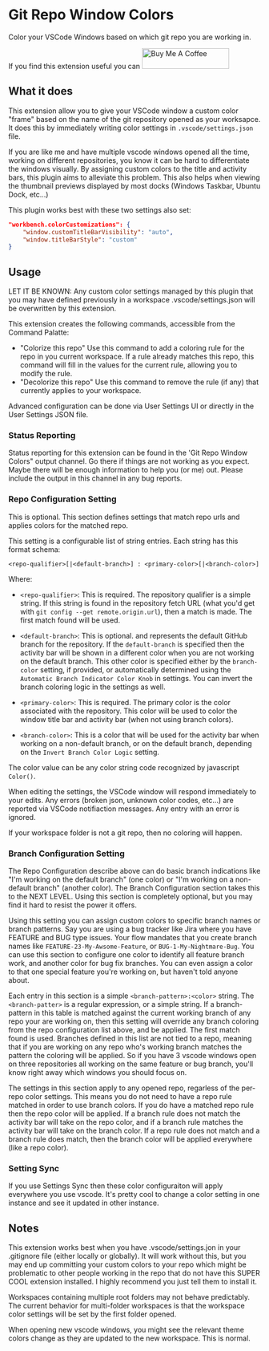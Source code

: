 # Git Repo Window Colors

Color your VSCode Windows based on which git repo you are working in.

If you find this extension useful you can <a href="https://www.buymeacoffee.com/KevinMills" target="_blank"><img src="https://cdn.buymeacoffee.com/buttons/default-orange.png" alt="Buy Me A Coffee" height="41" width="174"></a>

## What it does

This extension allow you to give your VSCode window a custom color "frame" based on the name of the git repository opened as your worksapce. It does this by immediately writing color settings in `.vscode/settings.json` file.

If you are like me and have multiple vscode windows opened all the time, working on different repositories, you know it can be hard to differentiate the windows visually. By assigning custom colors to the title and activity bars, this plugin aims to alleviate this problem. This also helps when viewing the thumbnail previews displayed by most docks (Windows Taskbar, Ubuntu Dock, etc...)

This plugin works best with these two settings also set:

```json
"workbench.colorCustomizations": {
    "window.customTitleBarVisibility": "auto",
    "window.titleBarStyle": "custom"
}
```

## Usage

LET IT BE KNOWN: Any custom color settings managed by this plugin that you may have defined previously in a workspace .vscode/settings.json will be overwritten by this extension.

This extension creates the following commands, accessible from the Command Palatte:

- "Colorize this repo" Use this command to add a coloring rule for the repo in you current workspace. If a rule already matches this repo, this command will fill in the values for the current rule, allowing you to modify the rule.
- "Decolorize this repo" Use this command to remove the rule (if any) that currently applies to your workspace.

Advanced configuration can be done via User Settings UI or directly in the User Settings JSON file.

### Status Reporting

Status reporting for this extension can be found in the 'Git Repo Window Colors" output channel. Go there if things are not working as you expect.  Maybe there will be enough information to help you (or me) out.  Please include the output in this channel in any bug reports.

### Repo Configuration Setting

This is optional.  This section defines settings that match repo urls and applies colors for the matched repo.

This setting is a configurable list of string entries. Each string has this format schema:

`<repo-qualifier>[|<default-branch>] : <primary-color>[|<branch-color>]`

Where:

- `<repo-qualifier>`: This is required. The repository qualifier is a simple string. If this string is found in the repository fetch URL (what you'd get with `git config --get remote.origin.url`), then a match is made. The first match found will be used.
- `<default-branch>`: This is optional. and represents the default GitHub branch for the repository. If the `default-branch` is specified then the activity bar will be shown in a different color when you are not working on the default branch. This other color is specified either by the `branch-color` setting, if provided, or automatically determined using the `Automatic Branch Indicator Color Knob` in settings. You can invert the branch coloring logic in the settings as well.

- `<primary-color>`: This is required. The primary color is the color associated with the repository. This color will be used to color the window title bar and activity bar (when not using branch colors).

- `<branch-color>`: This is a color that will be used for the activity bar when working on a non-default branch, or on the default branch, depending on the `Invert Branch Color Logic` setting.

The color value can be any color string code recognized by javascript `Color()`.

When editing the settings, the VSCode window will respond immediately to your edits. Any errors (broken json, unknown color codes, etc...) are reported via VSCode notifiaction messages. Any entry with an error is ignored.

If your workspace folder is not a git repo, then no coloring will happen.

### Branch Configuration Setting

The Repo Configuration describe above can do basic branch indications like "I'm working on the default branch" (one color) or "I'm working on a non-default branch" (another color). The Branch Configuration section takes this to the NEXT LEVEL. Using this section is completely optional, but you may find it hard to resist the power it offers.

Using this setting you can assign custom colors to specific branch names or branch patterns. Say you are using a bug tracker like Jira where you have FEATURE and BUG type issues. Your flow mandates that you create branch names like `FEATURE-23-My-Awsome-Feature`, or `BUG-1-My-Nightmare-Bug`. You can use this section to configure one color to identify all feature branch work, and another color for bug fix branches. You can even assign a color to that one special feature you're working on, but haven't told anyone about.

Each entry in this section is a simple `<branch-pattern>:<color>` string. The `<branch-patter>` is a regular expression, or a simple string. If a branch-pattern in this table is matched against the current working branch of any repo your are working on, then this setting will override any branch coloring from the repo configuration list above, and be applied. The first match found is used. Branches defined in this list are not tied to a repo, meaning that if you are working on any repo who's working branch matches the pattern the coloring will be applied. So if you have 3 vscode windows open on three repositories all working on the same feature or bug branch, you'll know right away which windows you should focus on.

The settings in this section apply to any opened repo, regarless of the per-repo color settings.  This means you do not need to have a repo rule matched in order to use branch colors.  If you do have a matched repo rule then the repo color will be applied.  If a branch rule does not match the activity bar will take on the repo color, and if a branch rule matches the activity bar will take on the branch color.  If a repo rule does not match and a branch rule does match, then the branch color will be applied everywhere (like a repo color).

### Setting Sync

If you use Settings Sync then these color configuraiton will apply everywhere you use vscode. It's pretty cool to change a color setting in one instance and see it updated in other instance.

## Notes

This extension works best when you have .vscode/settings.jon in your .gitignore file (either locally or globally). It will work without this, but you may end up committing your custom colors to your repo which might be problematic to other people working in the repo that do not have this SUPER COOL extension installed. I highly recommend you just tell them to install it.

Workspaces containing multiple root folders may not behave predictably. The current behavior for multi-folder workspaces is that the workspace color settings will be set by the first folder opened.

When opening new vscode windows, you might see the relevant theme colors change as they are updated to the new workspace. This is normal.
